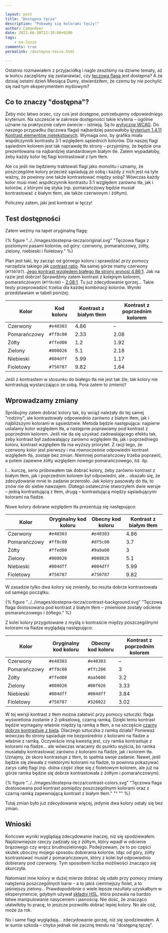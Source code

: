 ```yaml
---

layout: post
title: "Dostępna tęcza"
description: "Pobawmy się kolorami tęczy!"
author: Comandeer
date: 2022-06-30T22:10:00+0200
tags:
    - na-luzie
comments: true
permalink: /dostepna-tecza.html

---
```


Ostatnio rozmawiałem z przyjaciółką i nagle zeszliśmy na dziwne tematy, aż w końcu zaczęliśmy się zastanawiać, czy [tęczowa flaga](https://pl.wikipedia.org/wiki/T%C4%99czowa_flaga_(ruch_LGBT)) jest dostępna? A że dzisiaj ostatni dzień Miesiąca Dumy, stwierdziłem, że czemu by nie pochylić się nad tym eksperymentem myślowym?<!--more-->

## Co to znaczy "dostępna"?

Żeby móc łatwo orzec, czy coś jest dostępne, potrzebujemy odpowiedniego kryterium. Na szczeście w zakresie dostępności takie kryteria – ogólnie uznane na praktycznie całym świecie – istnieją. Są to [wytyczne WCAG](https://wcag21.lepszyweb.pl/). Do naszego przypadku (tęczowa flaga) najbardziej pasowałoby [kryterium 1.4.11 Kontrast elementów nietekstowych](https://wcag21.lepszyweb.pl/#kontrast-elementow-nietekstowych). Wymaga ono, by grafika miała współczynnik kontrastu 3:1 względem sąsiednich kolorów. Dla naszej flagi sąsiednim kolorem jest tak naprawdę tło strony – przyjmijmy, że będzie ona prezentowana na najbardziej standardowym białym tle. Zatem wypadałoby, żeby każdy kolor tej flagi kontrastował z tym tłem.

Ale co jeśli nie będziemy traktowali flagi jako monolitu i uznamy, że poszczególne kolory przecież sąsiadują ze sobą i każdy z nich jest na tyle ważny, że powinny one także kontrastować między sobą? Wówczas każdy kolor musi mieć współczynnik kontrastu 3:1 względem zarówno tła, jak i kolorów, z którymi się styka (np. pomarańczowy będzie musiał kontrastować z białym tłem, ale także czerwonym i żółtym).

Policzmy zatem, jaki jest kontrast w tęczy!

## Test dostępności

Zatem weźmy na tapet oryginalną flagę:

{% figure "../../images/dostepna-tecza/original.svg" "Tęczowa flaga z poziomymi pasami kolorów, od góry: czerwony, pomarańczowy, żółty, zielony, niebieski i fioletowy." %}

Plan jest taki, by zacząć od górnego koloru i sprawdzać przy pomocy narzędzia takiego jak [contrast ratio](https://contrast-ratio.com/). Na samej górze mamy czerwony (`#750787`). [Jego kontrast względem białego tła strony wynosi 4.86:1](https://contrast-ratio.com/#%23e40303-on-#fff). Jak na razie jest dobrze! Sprawdźmy zatem kontrast z kolejnym kolorem, pomarańczowym (`#ff8c00`) – [2.08:1](https://contrast-ratio.com/#%23e40303-on-%23ff8c00). Tu już zdecydowanie gorzej… Takie testy przeprowadzić trzeba dla każdej kombinacji kolorów. Wyniki przedstawiam w tabeli poniżej:

| Kolor        | Kod koloru | Kontrast z białym tłem | Kontrast z poprzednim kolorem |
| ------------ | ---------- | ---------------------- | ----------------------------- |
| Czerwony     | `#e40303`  | 4.86                   | –                             |
| Pomarańczowy | `#ff8c00`  | 2.33                   | 2.08                          |
| Żółty        | `#ffed00`  | 1.2                    | 1.92                          |
| Zielony      | `#008026`  | 5.1                    | 2.18                          |
| Niebieski    | `#004dff`  | 5.99                   | 1.17                          |
| Fioletowy    | `#750787`  | 9.82                   | 1.64                          |

Jeśli z kontrastem w stosunku do białego tła nie jest tak źle, tak kolory nie kontrastują wystarczająco ze sobą. Pora zatem to zmienić!

## Wprowadzamy zmiany

Spróbujmy zatem dobrać kolory tak, by wciąż należały do tej samej "rodziny", ale kontrastowały odpowiednio zarówno z białym tłem, jak i najbliższymi kolorami w sąsiedztwie. Metoda będzie następująca: najpierw ustalamy kolor względem tła, a następnie poprawiamy pod kontrast z poprzednim kolorem. Jeśli nie da się uzyskać zadowalającego efektu tak, żeby kontrast był zadowalający zarówno względem tła, jak i poprzedniego koloru, kontrast względem tła ma wyższy priorytet. Z racji tego, że czerwony kolor jest pierwszy i ma równocześnie odpowiedni kontrast względem tła, zostaje bez zmian. Niemniej pomarańczowy trzeba poprawić, a potem zapewne żółty względem nowego pomarańczowego, itd. itp.

I… kurczę, serio próbowałem tak dobrać kolory, żeby zarówno kontrast z białym tłem, jak i poprzednim kolorem był odpowiedni, ale… okazało się, że zdecydowanie mnie to zadanie przerosło. Jak kolory pasowały do tła, to znów nie do siebie nawzajem. Dlatego ostatecznie stworzyłem dwie wersje – jedną kontrastującą z tłem, drugą – kontrastującą między sąsiadującymi kolorami na fladze.

Nowe kolory dobrane względem tła prezentują się następująco:

| Kolor        | Oryginalny kod koloru | Obecny kod koloru | Kontrast z białym tłem |
| ------------ | --------------------- | ----------------- | ---------------------- |
| Czerwony     | `#e40303`             | `#e40303`         | 4.86                   |
| Pomarańczowy | `#ff8c00`             | `#df5c00`         | 3.7                    |
| Żółty        | `#ffed00`             | `#9a9a00`         | 3                      |
| Zielony      | `#008026`             | `#008026`         | 5.1                    |
| Niebieski    | `#004dff`             | `#004dff`         | 5.99                   |
| Fioletowy    | `#750787`             | `#750787`         | 9.82                   |

W zasadzie tylko dwa kolory się zmieniły, bo reszta dobrze kontrastowała od samego początku.

{% figure "../../images/dostepna-tecza/contrast-background.svg" "Tęczowa flaga dostosowana pod kontrast z białym tłem – zmienione zostały odcienie pomarańczowego i żółtego." %}

Z kolei kolory przygotowane z myślą o kontraście między poszczególnymi kolorami na fladze wyglądają następująco:

| Kolor        | Oryginalny kod koloru | Obecny kod koloru | Kontrast z poprzednim kolorem |
| ------------ | --------------------- | ----------------- | ----------------------------- |
| Czerwony     | `#e40303`             | `#e40303`         | –                             |
| Pomarańczowy | `#ff8c00`             | `#ffc200`         | 3                             |
| Żółty        | `#ffed00`             | `#aa5600`         | 3.2                           |
| Zielony      | `#008026`             | `#00f026`         | 3.33                          |
| Niebieski    | `#004dff`             | `#004dff`         | 3.84                          |
| Fioletowy    | `#750787`             | `#320022`         | 3.02                          |

W tej wersji kontrast z tłem można załatwić przy pomocy sztuczki: flaga wyświetlona zostanie z 2-pikselową, czarną ramką. Dzięki temu kontrast będzie wymagany właśnie między tą ramką a tłem, a na szczęście [czarny dobrze kontrastuje z bielą](https://contrast-ratio.com/#%23000-on-%23fff). Dlaczego sztuczka z ramką działa? Ponieważ wówczas tło strony sąsiaduje nie bezpośrednio z kolorami na fladze a właśnie z ramką. Oczywiście inną kwestią jest, czy ramka kontrastuje z kolorami na fladze… ale wówczas wracamy do punktu wyjścia, bo ramka musiałaby kontrastować zarówno z kolorami na fladze, jak i kolorem tła. Uznajmy, że skoro kontrastuje z tłem, to spełnia swoje zadanie. Nawet, jeśli będzie się zlewała z niektórymi kolorami na fladze, to powinna pokazywać zarys całej flagi (np. dolna część zleje się z fioletowym kolorem, ale już na górze ramka będzie się dobrze kontrastowała z żółtym i pomarańczowym).

{% figure "../../images/dostepna-tecza/contrast-colors.svg" "Tęczowa flaga dostosowana pod kontrast pomiędzy poszczególnymi kolorami oraz z czarną ramką zapewniającą kontrast z białym tłem." "" "" %}

Tutaj zmian było już zdecydowanie więcej, jedynie dwa kolory ostały się bez zmian.

## Wnioski

Końcowe wyniki wyglądają zdecydowanie inaczej, niż się spodziewałem. Najdziwniejsze rzeczy zadziały się z żółtym, który wpadł w odcienie brązowego czy wręcz brudnozielonego. Podejrzewam, że to po części skutek uboczny mojego sposobu dobierania kolorów. Idąc od góry, żółty kontrastować musiał z pomarańczowym, który z kolei był odpowiednio dobierany pod czerwony. Tym sposobem liczba możliwości znacząco się skurczyła.

Natomiast inne kolory w dużej mierze dobrać się udało przy pomocy zmiany natężenia poszczególnych barw – a to jakiś ciemniejszy fiolet, a to jaśniejszy zielony… Prawdopodobnie o wiele lepsze rezultaty uzyskałbym w eksperymencie, gdybym używał [składni HSL](https://www.smashingmagazine.com/2021/07/hsl-colors-css/), która pozwala na bardzo łatwe manipulowanie nasyceniem i jasnością. Nie dość, że znacząco ułatwiłoby to pracę, to jeszcze pozwoliło dobrać lepiej kolory. No ale cóż, może za rok.

No i same flagi wyglądają… zdecydowanie gorzej, niż się spodziewałem. A w sumie szkoda – chyba jednak nie zacznę trendu na "dostępną tęczę".
